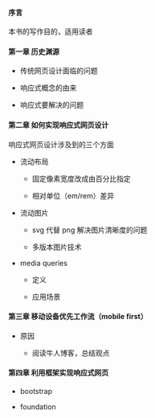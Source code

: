 #### 序言

本书的写作目的，适用读者

#### 第一章 历史渊源

* 传统网页设计面临的问题

* 响应式概念的由来

* 响应式要解决的问题

#### 第二章 如何实现响应式网页设计

响应式网页设计涉及到的三个方面

* 流动布局

  - 固定像素宽度改成由百分比指定

  - 相对单位（em/rem）差异

* 流动图片

  - svg 代替 png 解决图片清晰度的问题

  - 多版本图片技术

* media queries

  - 定义

  - 应用场景

#### 第三章 移动设备优先工作流（mobile first）

* 原因

  - 阅读牛人博客，总结观点

#### 第四章 利用框架实现响应式网页

* bootstrap

* foundation
